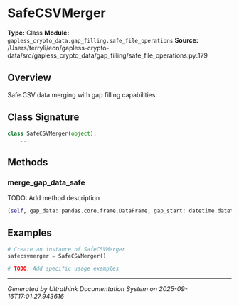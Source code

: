 # SafeCSVMerger

**Type:** Class
**Module:** `gapless_crypto_data.gap_filling.safe_file_operations`
**Source:** /Users/terryli/eon/gapless-crypto-data/src/gapless_crypto_data/gap_filling/safe_file_operations.py:179
## Overview

Safe CSV data merging with gap filling capabilities

## Class Signature

```python
class SafeCSVMerger(object):
    ...
```


## Methods

### merge_gap_data_safe

TODO: Add method description

```python
(self, gap_data: pandas.core.frame.DataFrame, gap_start: datetime.datetime, gap_end: datetime.datetime) -> bool
```





## Examples

```python
# Create an instance of SafeCSVMerger
safecsvmerger = SafeCSVMerger()

# TODO: Add specific usage examples
```



---
*Generated by Ultrathink Documentation System on 2025-09-16T17:01:27.943616*